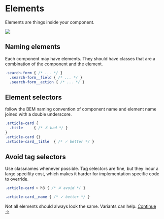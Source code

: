 # Elements

Elements are things inside your component.

![](images/component-elements.png)

## Naming elements
Each component may have elements. They should have classes that are a combination of the component and the element.

```scss
.search-form { /* ... */ }
  .search-form__field { /* ... */ }
  .search-form__action { /* ... */ }
```

## Element selectors
follow the BEM naming convention of component name and element name joined with a double underscore.

```scss
.article-card {
  .title     { /* ✗ bad */ }
}
.article-card {}
.article-card__title  { /* ✓ better */ }
```

## Avoid tag selectors
Use classnames whenever possible. Tag selectors are fine, but they incur a large specifity cost, which makes it harder for implementation specific code to override.

```scss
.article-card > h3 { /* ✗ avoid */ }

.article-card__name { /* ✓ better */ }
```

Not all elements should always look the same. Variants can help.
[Continue →](variants.md)
<!-- {p:.pull-box} -->
